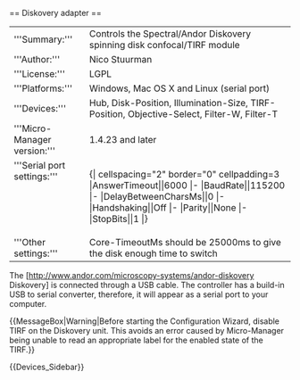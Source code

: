 == Diskovery adapter ==

<table><tr><td>
'''Summary:'''</td><td>Controls the Spectral/Andor Diskovery spinning disk confocal/TIRF module</td></tr>
<tr><td>'''Author:'''</td><td>Nico Stuurman</td></tr>
<tr><td>'''License:'''</td><td>LGPL</td></tr> 
<tr><td>'''Platforms:'''</td><td>Windows, Mac OS X and Linux (serial port)</td></tr>
<tr><td>'''Devices:'''</td><td>Hub, Disk-Position, Illumination-Size, TIRF-Position, Objective-Select, Filter-W, Filter-T</td></tr>
<tr><td>'''Micro-Manager version:'''</td><td>1.4.23 and later</td></tr>
<tr><td valign=top>'''Serial port settings:'''</td><td valign=top>

{| cellspacing="2" border="0" cellpadding=3
|AnswerTimeout||6000
|-
|BaudRate||115200
|-
|DelayBetweenCharsMs||0
|-
|Handshaking||Off
|-
|Parity||None
|-
|StopBits||1
|}
</td></tr>
<tr><td>'''Other settings:'''</td><td>Core-TimeoutMs should be 25000ms to give the disk enough time to switch</td></tr>
</table>

The [http://www.andor.com/microscopy-systems/andor-diskovery Diskovery]  is connected through a USB cable.  The controller has a build-in USB to serial converter, therefore, it will appear as a serial port to your computer.  

{{MessageBox|Warning|Before starting the Configuration Wizard, disable TIRF on the Diskovery unit. This avoids an error caused by Micro-Manager being unable to read an appropriate label for the enabled state of the TIRF.}}

{{Devices_Sidebar}}
